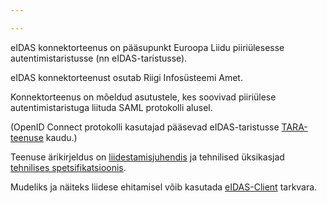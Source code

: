 ```yaml
---

---
```


eIDAS konnektorteenus on pääsupunkt Euroopa Liidu piiriülesesse autentimistaristusse (nn eIDAS-taristusse).

eIDAS konnektorteenust osutab Riigi Infosüsteemi Amet.

Konnektorteenus on mõeldud asutustele, kes soovivad piiriülese autentimistaristuga liituda SAML protokolli alusel.

(OpenID Connect protokolli kasutajad pääsevad eIDAS-taristusse [TARA-teenuse](https://e-gov.github.io/TARA-Doku/) kaudu.)

Teenuse ärikirjeldus on [liidestamisjuhendis](Liidestamisjuhend) ja tehnilised üksikasjad [tehnilises spetsifikatsioonis](Spetsifikatsioon).

Mudeliks ja näiteks liidese ehitamisel võib kasutada [eIDAS-Client](https://github.com/e-gov/eIDAS-Client) tarkvara.




